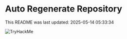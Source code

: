 # Auto Regenerate Repository

This README was last updated: 2025-05-14 05:33:34

 ![TryHackMe](https://tryhackme.com/badge/533634)